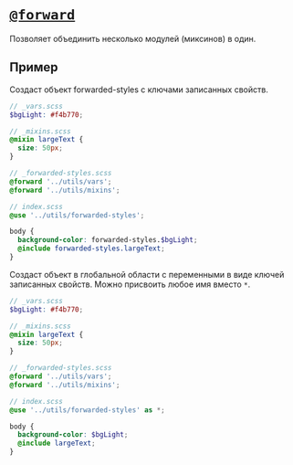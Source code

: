 # [`@forward`](../index.md)

Позволяет объединить несколько модулей (миксинов) в один.

## Пример

Создаст объект forwarded-styles с ключами записанных свойств.

```scss
// _vars.scss
$bgLight: #f4b770;

// _mixins.scss
@mixin largeText {
  size: 50px;
}

// _forwarded-styles.scss
@forward '../utils/vars';
@forward '../utils/mixins';

// index.scss
@use '../utils/forwarded-styles';

body {
  background-color: forwarded-styles.$bgLight;
  @include forwarded-styles.largeText;
}
```

Создаст объект в глобальной области с переменными в виде ключей записанных свойств. Можно присвоить любое имя вместо `*`.

```scss
// _vars.scss
$bgLight: #f4b770;

// _mixins.scss
@mixin largeText {
  size: 50px;
}

// _forwarded-styles.scss
@forward '../utils/vars';
@forward '../utils/mixins';

// index.scss
@use '../utils/forwarded-styles' as *;

body {
  background-color: $bgLight;
  @include largeText;
}
```
